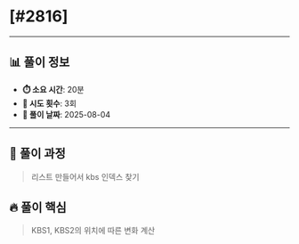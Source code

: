# [#2816]

---

## 📊 풀이 정보

- **⏱️ 소요 시간**: 20분
- **🔄 시도 횟수**: 3회
- **📅 풀이 날짜**: 2025-08-04

---

## 💭 풀이 과정

> 리스트 만들어서 kbs 인덱스 찾기

## 🔥 풀이 핵심

> KBS1, KBS2의 위치에 따른 변화 계산

